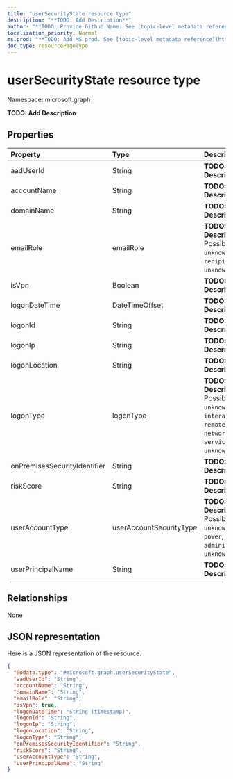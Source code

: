 ```yaml
---
title: "userSecurityState resource type"
description: "**TODO: Add Description**"
author: "**TODO: Provide Github Name. See [topic-level metadata reference](https://msgo.azurewebsites.net/add/document/guidelines/metadata.html#topic-level-metadata)**"
localization_priority: Normal
ms.prod: "**TODO: Add MS prod. See [topic-level metadata reference](https://msgo.azurewebsites.net/add/document/guidelines/metadata.html#topic-level-metadata)**"
doc_type: resourcePageType
---
```


# userSecurityState resource type


Namespace: microsoft.graph

**TODO: Add Description**

## Properties
|Property|Type|Description|
|:---|:---|:---|
|aadUserId|String|**TODO: Add Description**|
|accountName|String|**TODO: Add Description**|
|domainName|String|**TODO: Add Description**|
|emailRole|emailRole|**TODO: Add Description**. Possible values are: `unknown`, `sender`, `recipient`, `unknownFutureValue`.|
|isVpn|Boolean|**TODO: Add Description**|
|logonDateTime|DateTimeOffset|**TODO: Add Description**|
|logonId|String|**TODO: Add Description**|
|logonIp|String|**TODO: Add Description**|
|logonLocation|String|**TODO: Add Description**|
|logonType|logonType|**TODO: Add Description**. Possible values are: `unknown`, `interactive`, `remoteInteractive`, `network`, `batch`, `service`, `unknownFutureValue`.|
|onPremisesSecurityIdentifier|String|**TODO: Add Description**|
|riskScore|String|**TODO: Add Description**|
|userAccountType|userAccountSecurityType|**TODO: Add Description**. Possible values are: `unknown`, `standard`, `power`, `administrator`, `unknownFutureValue`.|
|userPrincipalName|String|**TODO: Add Description**|

## Relationships
None

## JSON representation
Here is a JSON representation of the resource.
<!-- {
  "blockType": "resource",
  "@odata.type": "microsoft.graph.userSecurityState"
}
-->
``` json
{
  "@odata.type": "#microsoft.graph.userSecurityState",
  "aadUserId": "String",
  "accountName": "String",
  "domainName": "String",
  "emailRole": "String",
  "isVpn": true,
  "logonDateTime": "String (timestamp)",
  "logonId": "String",
  "logonIp": "String",
  "logonLocation": "String",
  "logonType": "String",
  "onPremisesSecurityIdentifier": "String",
  "riskScore": "String",
  "userAccountType": "String",
  "userPrincipalName": "String"
}
```

